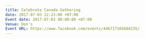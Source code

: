 ```yaml
---
title: Celebrate Canada Gathering
date: 2017-07-03 12:23:00 +07:00
Event date: 2017-07-03 00:00:00 +07:00
Venue: Don's
Event URL: https://www.facebook.com/events/446717165684235/
---
```


